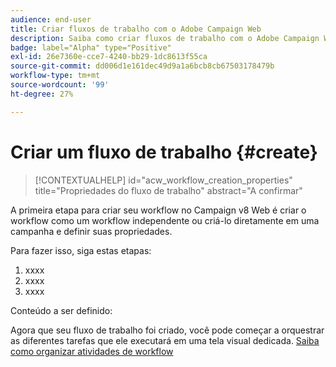 ```yaml
---
audience: end-user
title: Criar fluxos de trabalho com o Adobe Campaign Web
description: Saiba como criar fluxos de trabalho com o Adobe Campaign Web
badge: label="Alpha" type="Positive"
exl-id: 26e7360e-cce7-4240-bb29-1dc8613f55ca
source-git-commit: dd006d1e161dec49d9a1a6bcb8cb67503178479b
workflow-type: tm+mt
source-wordcount: '99'
ht-degree: 27%

---
```



# Criar um fluxo de trabalho {#create}

>[!CONTEXTUALHELP]
>id="acw_workflow_creation_properties"
>title="Propriedades do fluxo de trabalho"
>abstract="A confirmar"

A primeira etapa para criar seu workflow no Campaign v8 Web é criar o workflow como um workflow independente ou criá-lo diretamente em uma campanha e definir suas propriedades.

Para fazer isso, siga estas etapas:

1. xxxx
1. xxxx
1. xxxx

Conteúdo a ser definido:

Agora que seu fluxo de trabalho foi criado, você pode começar a orquestrar as diferentes tarefas que ele executará em uma tela visual dedicada. [Saiba como organizar atividades de workflow](build-workflow.md)
